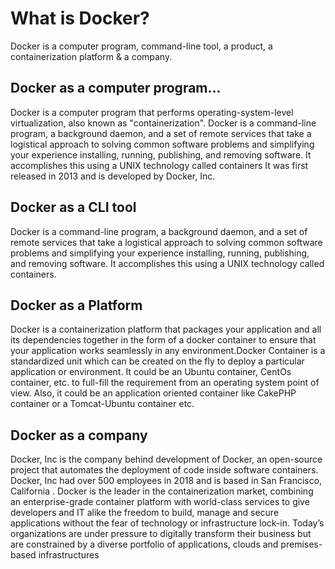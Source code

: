 # What is Docker?

Docker is a computer program, command-line tool, a product, a containerization platform & a company.

## Docker as a computer program...

Docker is a computer program that performs operating-system-level virtualization, also known as "containerization". 
Docker is a command-line program, a background daemon, and a set of remote services that take a logistical approach to solving common software problems and simplifying
your experience installing, running, publishing, and removing software. It accomplishes this using a UNIX technology called containers
It was first released in 2013 and is developed by Docker, Inc. 

## Docker as a CLI tool

Docker is a command-line program, a background daemon, and a set of remote services that take a logistical approach to solving common software problems and simplifying
your experience installing, running, publishing, and removing software. It accomplishes this using a UNIX technology called containers.

## Docker as a Platform

Docker is a containerization platform that packages your application and all its dependencies together in the form of a docker container to ensure that 
your application works seamlessly in any environment.Docker Container is a standardized unit which can be created on the fly to deploy a particular application or environment. It could be an Ubuntu container, CentOs container, etc. to full-fill the requirement from an operating system point of view. 
Also, it could be an application oriented container like CakePHP container or a Tomcat-Ubuntu container etc.

## Docker as a company

Docker, Inc is the company behind development of Docker, an open-source project that automates the deployment of code inside software containers. 
Docker, Inc had over 500 employees in 2018 and is based in San Francisco, California . Docker is the leader in the containerization market, combining an enterprise-grade container platform with world-class services to give developers and IT alike the freedom to build, manage and secure applications without the fear of technology or infrastructure lock-in. Today’s organizations are under pressure to digitally transform their business 
but are constrained by a diverse portfolio of applications, clouds and premises-based infrastructures
